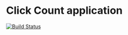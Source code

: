 # Click Count application

[![Build Status](https://travis-ci.org/jbonachera/clickcount.svg)](https://travis-ci.org/jbonachera/clickcount)

